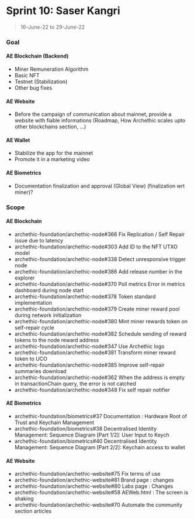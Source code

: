 # Sprint 10: Saser Kangri

> 16-June-22 to 29-June-22

### Goal

#### AE Blockchain (Backend)
- Miner Remuneration Algorithm
- Basic NFT
- Testnet (Stabilization)
- Other bug fixes

#### AE Website
- Before the campaign of communication about mainnet, provide a website with fiable informations (Roadmap, How Archethic scales upto other blockchains section, …)

#### AE Wallet
- Stabilize the app for the mainnet
- Promote it in a marketing video

#### AE Biometrics 
- Documentation finalization and approval (Global View) (finalization wrt miner)?


### Scope

#### AE Blockchain 
- archethic-foundation/archethic-node#366 Fix Replication / Self Repair issue due to latency
- archethic-foundation/archethic-node#303 Add ID to the NFT UTXO model
- archethic-foundation/archethic-node#338 Detect unresponsive trigger node
- archethic-foundation/archethic-node#386 Add release number in the explorer
- archethic-foundation/archethic-node#370 Poll metrics Error in metrics dashboard during node start
- archethic-foundation/archethic-node#378 Token standard implementation
- archethic-foundation/archethic-node#379 Create miner reward pool during network initialization
- archethic-foundation/archethic-node#380 Mint miner rewards token on self-repair cycle
- archethic-foundation/archethic-node#382 Schedule sending of reward tokens to the node reward address
- archethic-foundation/archethic-node#347 Use Archethic logo
- archethic-foundation/archethic-node#381 Transform miner reward token to UCO
- archethic-foundation/archethic-node#385 Improve self-repair summaries download
- archethic-foundation/archethic-node#362 When the address is empty in transactionChain query, the error is not catched
- archethic-foundation/archethic-node#348 Fix self repair notifier

#### AE Biometrics 
- archethic-foundation/biometrics#37 Documentation : Hardware Root of Trust and Keychain Management
- archethic-foundation/biometrics#38 Decentralised Identity Management: Sequence Diagram [Part 1/2]: User Input to Keych
- archethic-foundation/biometrics#40 Decentralised Identity Management: Sequence Diagram [Part 2/2]: Keychain access to wallet

#### AE Website
- archethic-foundation/archethic-website#75 Fix terms of use
- archethic-foundation/archethic-website#81 Brand page : changes
- archethic-foundation/archethic-website#80 Labs page : Changes
- archethic-foundation/archethic-website#58 AEWeb.html : The screen is shaking
- archethic-foundation/archethic-website#70 Automate the community section articles
